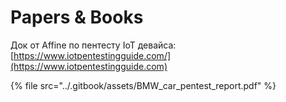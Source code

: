# Papers & Books

Док от Affine по пентесту IoT девайса: [https://www.iotpentestingguide.com/](https://www.iotpentestingguide.com)

{% file src="../.gitbook/assets/BMW_car_pentest_report.pdf" %}
